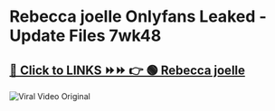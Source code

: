 
 # Rebecca joelle Onlyfans Leaked - Update Files 7wk48

## <h2><a href="https://clipsfans.com/Rebecca_joelle&ref=git">🔗 Click to LINKS ⏩⏩ 👉 🟢 Rebecca joelle </a></h2>

<a href="https://clipsfans.com/Rebecca_joelle&ref=git" rel="nofollow" data-target="animated-image.originalLink"><img src="https://i.ibb.co.com/xMMVF88/686577567.gif" alt="Viral Video Original" style="max-width: 100%; display: inline-block;" data-target="animated-image.originalImage"></a>

